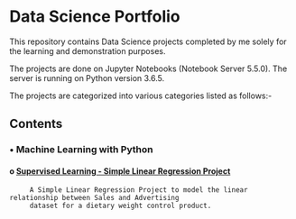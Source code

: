 # Data Science Portfolio

This repository contains Data Science projects completed by me solely for the learning and demonstration purposes. 

The projects are done on Jupyter Notebooks (Notebook Server 5.5.0). The server is running on Python version 3.6.5.

The projects are categorized into various categories listed as follows:- 

## Contents
 
   ### •	Machine Learning with Python
  
   #### o [Supervised Learning - Simple Linear Regression Project](https://github.com/pb111/data-science-portfolio/blob/master/SLR%20Project.ipynb)
      
         A Simple Linear Regression Project to model the linear relationship between Sales and Advertising 
         dataset for a dietary weight control product.



